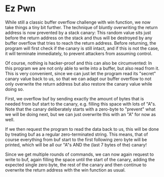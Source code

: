 # Ez Pwn

While still a classic buffer overflow challenge with win function, we now take things
a tiny bit further. The technique of bluntly overwriting the return address is now
prevented by a stack canary: This random value sits just before the return address on
the stack and thus will be destroyed by any buffer overflow that tries to reach the
return address. Before returning, the program will first check if the canary is still
intact, and if this is not the case, it will terminate immediately, to prevent attackers
from assuming control.

Of course, nothing is hacker-proof and this can also be circumvented: In this program
we are not only able to write into a buffer, but also read from it. This is very
convenient, since we can just let the program read its "secret" canary value back to us,
so that we can adapt our buffer overflow to not only overwrite the return address but
also restore the canary value while doing so.

First, we overflow buf by sending exactly the amount of bytes that is needed from buf
start to the canary, e.g. filling this space with lots of "A"s. Note that the canary
deliberately starts with a zero-byte to "prevent" what we will be doing next, but we
can just overwrite this with an "A" for now as well.

If we then request the program to read the data back to us, this will be done by
treating buf as a regular zero-terminated string. This means, that of course
everything from buf start to the first following zero byte will be printed, which will
be all our "A"s AND the (last 7 bytes of the) canary!

Since we get multiple rounds of commands, we can now again request to write to buf,
again filling the space until the start of the canary, adding the expected single
zero byte, the rest of the canary and then continue to overwrite the return address
with the win function as usual.
